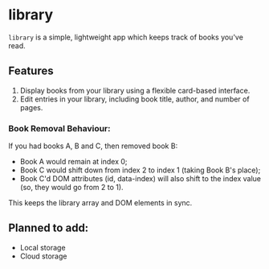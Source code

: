 # library
`library` is a simple, lightweight app which keeps track of books you've read.

## Features
1. Display books from your library using a flexible card-based interface.
2. Edit entries in your library, including book title, author, and number of pages.

### Book Removal Behaviour:
If you had books A, B and C, then removed book B:
- Book A would remain at index 0;
- Book C would shift down from index 2 to index 1 (taking Book B's place);
- Book C'd DOM attributes (id, data-index) will also shift to the index value (so, they would go from 2 to 1).

This keeps the library array and DOM elements in sync.

## Planned to add:
- Local storage
- Cloud storage
